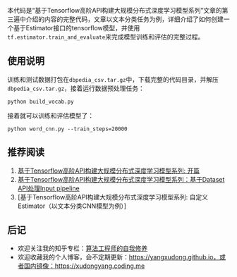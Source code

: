 本代码是“基于Tensorflow高阶API构建大规模分布式深度学习模型系列”文章的第三遍中介绍的内容的完整代码，文章以文本分类任务为例，详细介绍了如何创建一个基于Estimator接口的tensorflow模型，并使用`tf.estimator.train_and_evaluate`来完成模型训练和评估的完整过程。

## 使用说明

训练和测试数据打包在`dbpedia_csv.tar.gz`中，下载完整的代码目录，并解压`dbpedia_csv.tar.gz`，接着运行数据预处理任务：

```
python build_vocab.py
```

接着就可以训练和评估模型了：

```
python word_cnn.py --train_steps=20000
```


## 推荐阅读

1. [基于Tensorflow高阶API构建大规模分布式深度学习模型系列: 开篇](https://zhuanlan.zhihu.com/p/38470806)
2. [基于Tensorflow高阶API构建大规模分布式深度学习模型系列：基于Dataset API处理Input pipeline](https://zhuanlan.zhihu.com/p/38421397)
3. [基于Tensorflow高阶API构建大规模分布式深度学习模型系列: 自定义Estimator（以文本分类CNN模型为例）]

## 后记

- 欢迎关注我的知乎专栏：[算法工程师的自我修养](https://zhuanlan.zhihu.com/yangxudong)
- 欢迎收藏我的个人博客，会不定期更新：https://yangxudong.github.io，或者国内镜像：https://xudongyang.coding.me
